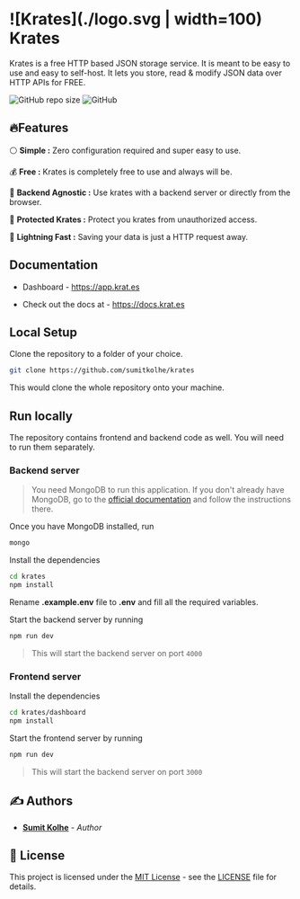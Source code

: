 # ![Krates](./logo.svg | width=100) Krates

Krates is a free HTTP based JSON storage service. It is meant to be easy to use and easy to self-host. It lets you store, read & modify JSON data over HTTP APIs for FREE.

![GitHub repo size](https://img.shields.io/github/repo-size/sumitkolhe/krates?style=flat-square)
![GitHub](https://img.shields.io/github/license/sumitkolhe/krates?style=flat-square)

</div>

## 🔥Features

:white_circle: **Simple :** Zero configuration required and super easy to use.

:moneybag: **Free :** Krates is completely free to use and always will be.

:rainbow: **Backend Agnostic :** Use krates with a backend server or directly from the browser.

:closed_lock_with_key: **Protected Krates :** Protect you krates from unauthorized access.

:rocket: **Lightning Fast :** Saving your data is just a HTTP request away.

## Documentation

- Dashboard - <https://app.krat.es>

- Check out the docs at - <https://docs.krat.es>

## Local Setup

Clone the repository to a folder of your choice.

```bash
git clone https://github.com/sumitkolhe/krates
```

This would clone the whole repository onto your machine.

## Run locally

The repository contains frontend and backend code as well. You will need to run them separately.

### Backend server

> You need MongoDB to run this application. If you don't already have MongoDB, go to the [official documentation](https://docs.mongodb.com/manual/installation/) and follow the instructions there.

Once you have MongoDB installed, run

```bash
mongo
```

Install the dependencies

```bash #
cd krates
npm install
```

Rename **.example.env** file to **.env** and fill all the required variables.

Start the backend server by running

```bash
npm run dev
```

> This will start the backend server on port `4000`

### Frontend server

Install the dependencies

```bash #
cd krates/dashboard
npm install
```

Start the frontend server by running

```bash
npm run dev
```

> This will start the backend server on port `3000`

## ✍️ Authors

- [**Sumit Kolhe**](https://github.com/sumitkolhe) - _Author_

## 📜 License

This project is licensed under the [MIT License](https://opensource.org/licenses/MIT) - see the [LICENSE](LICENSE) file for details.
